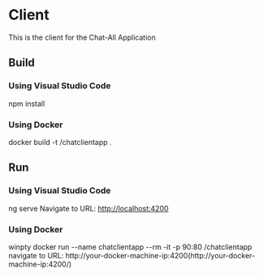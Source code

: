 # Client

This is the client for the Chat-All Application


## Build
### Using Visual Studio Code
npm install

### Using Docker
docker build -t <your-Dockerhub-account>/chatclientapp .


## Run
### Using Visual Studio Code
ng serve
Navigate to URL: [http://localhost:4200](http://localhost:4200/)
### Using Docker
winpty docker run --name chatclientapp --rm -it -p 90:80 <your-Dockerhub-account>/chatclientapp
navigate to URL: http://your-docker-machine-ip:4200(http://your-docker-machine-ip:4200/)
